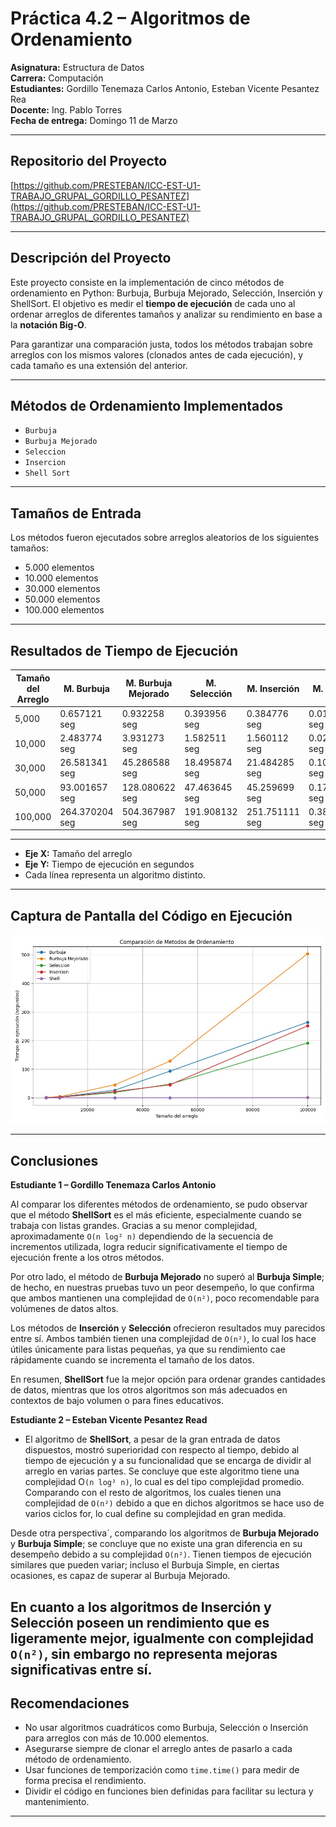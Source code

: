 # Práctica 4.2 – Algoritmos de Ordenamiento

**Asignatura:** Estructura de Datos  
**Carrera:** Computación  
**Estudiantes:** Gordillo Tenemaza Carlos Antonio, Esteban Vicente Pesantez Rea  
**Docente:** Ing. Pablo Torres  
**Fecha de entrega:** Domingo 11 de Marzo

---

## Repositorio del Proyecto

[https://github.com/PRESTEBAN/ICC-EST-U1-TRABAJO_GRUPAL_GORDILLO_PESANTEZ](https://github.com/PRESTEBAN/ICC-EST-U1-TRABAJO_GRUPAL_GORDILLO_PESANTEZ)

---

## Descripción del Proyecto

Este proyecto consiste en la implementación de cinco métodos de ordenamiento en Python: Burbuja, Burbuja Mejorado, Selección, Inserción y ShellSort. El objetivo es medir el **tiempo de ejecución** de cada uno al ordenar arreglos de diferentes tamaños y analizar su rendimiento en base a la **notación Big-O**.

Para garantizar una comparación justa, todos los métodos trabajan sobre arreglos con los mismos valores (clonados antes de cada ejecución), y cada tamaño es una extensión del anterior.

---

## Métodos de Ordenamiento Implementados

- `Burbuja`
- `Burbuja Mejorado`
- `Seleccion`
- `Insercion`
- `Shell Sort`

---

## Tamaños de Entrada

Los métodos fueron ejecutados sobre arreglos aleatorios de los siguientes tamaños:

- 5.000 elementos
- 10.000 elementos
- 30.000 elementos
- 50.000 elementos
- 100.000 elementos

---

## Resultados de Tiempo de Ejecución

| Tamaño del Arreglo | M. Burbuja   | M. Burbuja Mejorado  | M. Selección   | M. Inserción   | M. Shell      |
|--------------------|--------------|----------------------|----------------|----------------|---------------|
| 5,000              | 0.657121 seg | 0.932258 seg         | 0.393956 seg   | 0.384776 seg   | 0.010698 seg  |
| 10,000             | 2.483774 seg | 3.931273 seg         | 1.582511 seg   | 1.560112 seg   | 0.026153 seg  |
| 30,000             | 26.581341 seg| 45.286588 seg        | 18.495874 seg  | 21.484285 seg  | 0.103545 seg  |
| 50,000             | 93.001657 seg| 128.080622 seg       | 47.463645 seg  | 45.259699 seg  | 0.177563 seg  |
| 100,000            | 264.370204 seg| 504.367987 seg      | 191.908132 seg | 251.751111 seg | 0.380647 seg  |

---


- **Eje X:** Tamaño del arreglo  
- **Eje Y:** Tiempo de ejecución en segundos  
- Cada línea representa un algoritmo distinto.

---

## Captura de Pantalla del Código en Ejecución

![Ejecución por tamaños](assets/imagen2.jpeg)

---

## Conclusiones

**Estudiante 1 – Gordillo Tenemaza Carlos Antonio**

Al comparar los diferentes métodos de ordenamiento, se pudo observar que el método **ShellSort** es el más eficiente, especialmente cuando se trabaja con listas grandes. Gracias a su menor complejidad, aproximadamente `O(n log² n)` dependiendo de la secuencia de incrementos utilizada, logra reducir significativamente el tiempo de ejecución frente a los otros métodos.

Por otro lado, el método de **Burbuja Mejorado** no superó al **Burbuja Simple**; de hecho, en nuestras pruebas tuvo un peor desempeño, lo que confirma que ambos mantienen una complejidad de `O(n²)`, poco recomendable para volúmenes de datos altos.

Los métodos de **Inserción** y **Selección** ofrecieron resultados muy parecidos entre sí. Ambos también tienen una complejidad de `O(n²)`, lo cual los hace útiles únicamente para listas pequeñas, ya que su rendimiento cae rápidamente cuando se incrementa el tamaño de los datos.

En resumen, **ShellSort** fue la mejor opción para ordenar grandes cantidades de datos, mientras que los otros algoritmos son más adecuados en contextos de bajo volumen o para fines educativos.

**Estudiante 2 – Esteban Vicente Pesantez Read**

- El algoritmo de **ShellSort**, a pesar de la gran entrada de datos dispuestos, mostró superioridad con respecto al tiempo, debido al tiempo de ejecución y a su funcionalidad que se encarga de dividir al arreglo en varias partes. Se concluye que este algoritmo tiene una complejidad O`(n log² n)`, lo cual es del tipo complejidad promedio. Comparando con el resto de algoritmos, los cuales tienen una complejidad de `O(n²)` debido a que en dichos algoritmos se hace uso de varios ciclos for, lo cual define su complejidad en gran medida.

Desde otra perspectiva´, comparando los algoritmos de **Burbuja Mejorado** y **Burbuja Simple**; se concluye que no existe una gran diferencia en su desempeño debido a su complejidad `O(n²)`. Tienen tiempos de ejecución similares que pueden variar; incluso el Burbuja Simple, en ciertas ocasiones, es capaz de superar al Burbuja Mejorado.

En cuanto a los algoritmos de **Inserción** y **Selección** poseen un rendimiento que es ligeramente mejor, igualmente con complejidad `O(n²)`, sin embargo no representa mejoras significativas entre sí.
---

## Recomendaciones

- No usar algoritmos cuadráticos como Burbuja, Selección o Inserción para arreglos con más de 10.000 elementos.
- Asegurarse siempre de clonar el arreglo antes de pasarlo a cada método de ordenamiento.
- Usar funciones de temporización como `time.time()` para medir de forma precisa el rendimiento.
- Dividir el código en funciones bien definidas para facilitar su lectura y mantenimiento.

---

